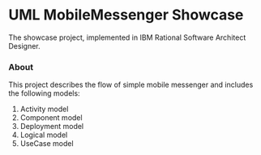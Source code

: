 # UML MobileMessenger Showcase



The showcase project, implemented in IBM Rational Software Architect Designer. 


### About

This project describes the flow of simple mobile messenger and includes the following models:
1) Activity model
2) Component model
3) Deployment model
4) Logical model
5) UseCase model